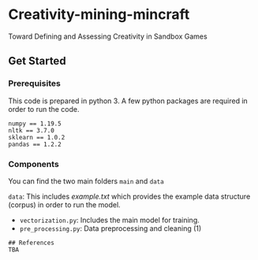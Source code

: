 # Creativity-mining-mincraft
Toward Defining and Assessing Creativity in Sandbox Games 

## Get Started
### Prerequisites
This code is prepared in python 3. A few python packages are required in order to run the code.
```
numpy == 1.19.5
nltk == 3.7.0
sklearn == 1.0.2
pandas == 1.2.2
```
### Components 
You can find the two main folders ```main``` and ```data```

``data``: This includes *example.txt* which provides the example data structure (corpus) in order to run the model.  
- ```vectorization.py```: Includes the main model for training.   
- ```pre_processing.py```: Data preprocessing and cleaning (1)

```
## References 
TBA

